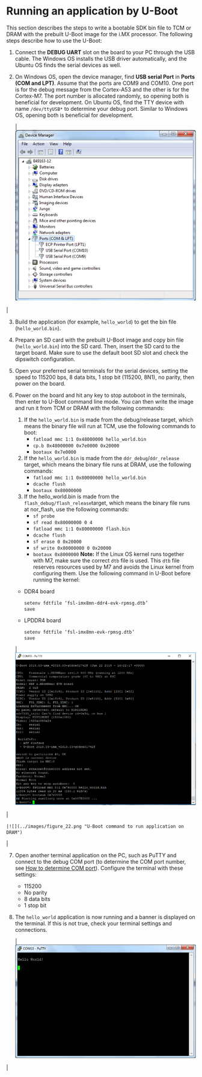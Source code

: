 # Running an application by U-Boot

This section describes the steps to write a bootable SDK bin file to TCM or DRAM with the prebuilt U-Boot image for the i.MX processor. The following steps describe how to use the U-Boot:

1.  Connect the **DEBUG UART** slot on the board to your PC through the USB cable. The Windows OS installs the USB driver automatically, and the Ubuntu OS finds the serial devices as well.
2.  On Windows OS, open the device manager, find **USB serial Port** in **Ports \(COM and LPT\)**. Assume that the ports are COM9 and COM10. One port is for the debug message from the Cortex-A53 and the other is for the Cortex-M7. The port number is allocated randomly, so opening both is beneficial for development. On Ubuntu OS, find the TTY device with name `/dev/ttyUSB*` to determine your debug port. Similar to Windows OS, opening both is beneficial for development.

    |![](../images/determine_com_port_target_board.png "Determining the COM Port of target board")

|

3.  Build the application \(for example, `hello_world`\) to get the bin file \(`hello_world.bin`\).
4.  Prepare an SD card with the prebuilt U-Boot image and copy bin file \(`hello_world.bin`\) into the SD card. Then, insert the SD card to the target board. Make sure to use the default boot SD slot and check the dipswitch configuration.
5.  Open your preferred serial terminals for the serial devices, setting the speed to 115200 bps, 8 data bits, 1 stop bit \(115200, 8N1\), no parity, then power on the board.
6.  Power on the board and hit any key to stop autoboot in the terminals, then enter to U-Boot command line mode. You can then write the image and run it from TCM or DRAM with the following commands:

    1.  If the `hello_world.bin` is made from the debug/release target, which means the binary file will run at TCM, use the following commands to boot:
        -   `fatload mmc 1:1 0x48000000 hello_world.bin`
        -   `cp.b 0x48000000 0x7e0000 0x20000`
        -   `bootaux 0x7e0000`
    2.  If the `hello_world.bin` is made from the `ddr_debug`/`ddr_release` target, which means the binary file runs at DRAM, use the following commands:
        -   `fatload mmc 1:1 0x80000000 hello_world.bin`
        -   `dcache flush`
        -   `bootaux 0x80000000`
    3.  If the hello\_world.bin is made from the `flash_debug/flash_release`target, which means the binary file runs at nor\_flash, use the following commands:
        -   `sf probe`
        -   `sf read 0x80000000 0 4`
        -   `fatload mmc 1:1 0x80000000 flash.bin`
        -   `dcache flush`
        -   `sf erase 0 0x20000`
        -   `sf write 0x80000000 0 0x20000`
        -   `bootaux 0x8000000`
    **Note:** If the Linux OS kernel runs together with M7, make sure the correct `dtb` file is used. This `dtb` file reserves resources used by M7 and avoids the Linux kernel from configuring them. Use the following command in U-Boot before running the kernel:

    -   DDR4 board

        ```
        setenv fdtfile ‘fsl-imx8mn-ddr4-evk-rpmsg.dtb’
        save
        ```

    -   LPDDR4 board

        ```
        setenv fdtfile ‘fsl-imx8mn-evk-rpmsg.dtb’
        save
        ```

    |![](../images/figure_21.png "U-Boot command to run application on TCM")

|

    |![](../images/figure_22.png "U-Boot command to run application on DRAM")

|

7.  Open another terminal application on the PC, such as PuTTY and connect to the debug COM port \(to determine the COM port number, see [How to determine COM port](how_to_determine_com_port.md#)\). Configure the terminal with these settings:
    -   115200
    -   No parity
    -   8 data bits
    -   1 stop bit
8.  The `hello_world` application is now running and a banner is displayed on the terminal. If this is not true, check your terminal settings and connections.

    |![](../images/hello_world_demo_running_on_cortex_m4_core.png "Hello world demo running on Cortex-M7 core")

|


